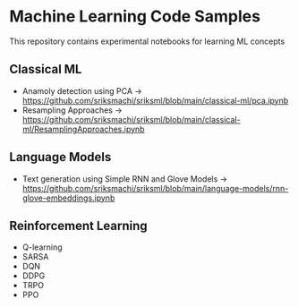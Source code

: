 # Machine Learning Code Samples

This repository contains experimental notebooks for learning ML concepts

## Classical ML
- Anamoly detection using PCA -> https://github.com/sriksmachi/sriksml/blob/main/classical-ml/pca.ipynb
- Resampling Approaches -> https://github.com/sriksmachi/sriksml/blob/main/classical-ml/ResamplingApproaches.ipynb

## Language Models
- Text generation using Simple RNN and Glove Models -> https://github.com/sriksmachi/sriksml/blob/main/language-models/rnn-glove-embeddings.ipynb

## Reinforcement Learning
- Q-learning
- SARSA
- DQN
- DDPG
- TRPO
- PPO